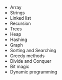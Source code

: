 * Array
* Strings
* Linked list
* Recursion
* Trees
* Heap
* Hashing
* Graph
* Sorting and Searching
* Greedy methods
* Divide and Conquer
* Bit magic
* Dynamic programming
